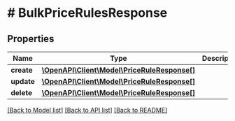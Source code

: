 # # BulkPriceRulesResponse

## Properties

Name | Type | Description | Notes
------------ | ------------- | ------------- | -------------
**create** | [**\OpenAPI\Client\Model\PriceRuleResponse[]**](PriceRuleResponse.md) |  | [optional] 
**update** | [**\OpenAPI\Client\Model\PriceRuleResponse[]**](PriceRuleResponse.md) |  | [optional] 
**delete** | [**\OpenAPI\Client\Model\PriceRuleResponse[]**](PriceRuleResponse.md) |  | [optional] 

[[Back to Model list]](../../README.md#documentation-for-models) [[Back to API list]](../../README.md#documentation-for-api-endpoints) [[Back to README]](../../README.md)


